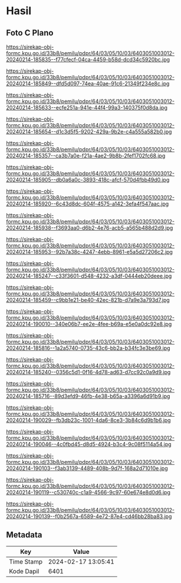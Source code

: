 # Hasil

## Foto C Plano

https://sirekap-obj-formc.kpu.go.id/33b8/pemilu/pdpr/64/03/05/10/03/6403051003012-20240214-185835--f77cfecf-04ca-4459-b58d-dcd34c5920bc.jpg

https://sirekap-obj-formc.kpu.go.id/33b8/pemilu/pdpr/64/03/05/10/03/6403051003012-20240214-185849--dfd5d097-74ea-40ae-91c6-21349f234e8c.jpg

https://sirekap-obj-formc.kpu.go.id/33b8/pemilu/pdpr/64/03/05/10/03/6403051003012-20240214-185633--ecfe251a-941e-44f4-99a3-140375f0d8da.jpg

https://sirekap-obj-formc.kpu.go.id/33b8/pemilu/pdpr/64/03/05/10/03/6403051003012-20240214-185654--d1c3d5f5-9202-429a-9b2e-c4a555a582b0.jpg

https://sirekap-obj-formc.kpu.go.id/33b8/pemilu/pdpr/64/03/05/10/03/6403051003012-20240214-185357--ca3b7a0e-f21a-4ae2-9b8b-2fef1702fc68.jpg

https://sirekap-obj-formc.kpu.go.id/33b8/pemilu/pdpr/64/03/05/10/03/6403051003012-20240214-185905--db0a6a0c-3893-418c-afcf-570d4fbb49d0.jpg

https://sirekap-obj-formc.kpu.go.id/33b8/pemilu/pdpr/64/03/05/10/03/6403051003012-20240214-185920--6c43d8dc-604f-4575-a142-3efa4f547aac.jpg

https://sirekap-obj-formc.kpu.go.id/33b8/pemilu/pdpr/64/03/05/10/03/6403051003012-20240214-185938--f3693aa0-d6b2-4e76-acb5-a565b488d2d9.jpg

https://sirekap-obj-formc.kpu.go.id/33b8/pemilu/pdpr/64/03/05/10/03/6403051003012-20240214-185953--92b7a38c-4247-4ebb-8961-e5a5d27206c2.jpg

https://sirekap-obj-formc.kpu.go.id/33b8/pemilu/pdpr/64/03/05/10/03/6403051003012-20240214-185247--c33f3601-d548-4232-a3df-0444eb20deee.jpg

https://sirekap-obj-formc.kpu.go.id/33b8/pemilu/pdpr/64/03/05/10/03/6403051003012-20240214-185459--c9bb1e21-be40-42ec-821b-d7a9e3a793d7.jpg

https://sirekap-obj-formc.kpu.go.id/33b8/pemilu/pdpr/64/03/05/10/03/6403051003012-20240214-190010--340e06b7-ee2e-4fee-b69a-e5e0a0dc92e8.jpg

https://sirekap-obj-formc.kpu.go.id/33b8/pemilu/pdpr/64/03/05/10/03/6403051003012-20240214-185816--1a2a5740-0735-43c6-bb2a-b34fc3e3be69.jpg

https://sirekap-obj-formc.kpu.go.id/33b8/pemilu/pdpr/64/03/05/10/03/6403051003012-20240214-185240--0356c5d1-0f16-4d78-ad63-d7cc92c0a9d9.jpg

https://sirekap-obj-formc.kpu.go.id/33b8/pemilu/pdpr/64/03/05/10/03/6403051003012-20240214-185716--89d3efd9-46fb-4e38-b65a-a3396a6d91b9.jpg

https://sirekap-obj-formc.kpu.go.id/33b8/pemilu/pdpr/64/03/05/10/03/6403051003012-20240214-190029--fb3db23c-1001-4da6-8ce3-3b84c6d9b1b6.jpg

https://sirekap-obj-formc.kpu.go.id/33b8/pemilu/pdpr/64/03/05/10/03/6403051003012-20240214-190046--4c0fbd45-d8d5-4924-b3c4-9c08f5114a54.jpg

https://sirekap-obj-formc.kpu.go.id/33b8/pemilu/pdpr/64/03/05/10/03/6403051003012-20240214-190103--f3ab3139-4489-408b-9d7f-168a2d71010e.jpg

https://sirekap-obj-formc.kpu.go.id/33b8/pemilu/pdpr/64/03/05/10/03/6403051003012-20240214-190119--c530740c-c1a9-4566-9c97-60e674e8d0d6.jpg

https://sirekap-obj-formc.kpu.go.id/33b8/pemilu/pdpr/64/03/05/10/03/6403051003012-20240214-190139--f0b2567a-6589-4e72-87e4-cd46bb28ba83.jpg


## Metadata

| Key        | Value               |
| ---------- | ------------------- |
| Time Stamp | 2024-02-17 13:05:41 |
| Kode Dapil | 6401                |



